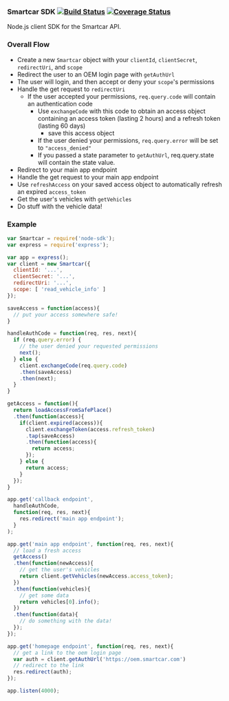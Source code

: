 ### Smartcar SDK [![Build Status](https://travis-ci.com/smartcar/node-sdk.svg?token=jMbuVtXPGeJMPdsn7RQ5&branch=master)](https://travis-ci.com/smartcar/node-sdk) [![Coverage Status](https://coveralls.io/repos/github/smartcar/node-sdk/badge.svg?t=ckIXmq)](https://coveralls.io/github/smartcar/node-sdk)

Node.js client SDK for the Smartcar API.

### Overall Flow

* Create a new `Smartcar` object with your `clientId`, `clientSecret`, 
`redirectUri`, and `scope`
* Redirect the user to an OEM login page with `getAuthUrl`
* The user will login, and then accept or deny your `scope`'s permissions
* Handle the get request to `redirectUri`
  * If the user accepted your permissions, `req.query.code` will contain an
    authentication code
    * Use `exchangeCode` with this code to obtain an access object 
    containing an access token (lasting 2 hours) and a refresh token 
    (lasting 60 days)
      * save this access object
    * If the user denied your permissions, `req.query.error` will be set 
    to `"access_denied"`
    * If you passed a state parameter to `getAuthUrl`, req.query.state will 
    contain the state value.
* Redirect to your main app endpoint
* Handle the get request to your main app endpoint
* Use `refreshAccess` on your saved access object to automatically refresh an 
expired `access_token`
* Get the user's vehicles with `getVehicles` 
* Do stuff with the vehicle data!

### Example
```javascript
var Smartcar = require('node-sdk');
var express = require('express');

var app = express();
var client = new Smartcar({
  clientId: '...',
  clientSecret: '...',
  redirectUri: '...',
  scope: [ 'read_vehicle_info' ]
});

saveAccess = function(access){
  // put your access somewhere safe!
}

handleAuthCode = function(req, res, next){
  if (req.query.error) {
    // the user denied your requested permissions
    next();
  } else {
    client.exchangeCode(req.query.code)
    .then(saveAccess)
    .then(next);
  }
}

getAccess = function(){
  return loadAccessFromSafePlace()
  .then(function(access){
    if(client.expired(access)){
      client.exchangeToken(access.refresh_token)
      .tap(saveAccess)
      .then(function(access){
        return access;
      });
    } else {
      return access;
    }
  });
}

app.get('callback endpoint', 
  handleAuthCode, 
  function(req, res, next){
    res.redirect('main app endpoint');
  }
);

app.get('main app endpoint', function(req, res, next){
  // load a fresh access
  getAccess()
  .then(function(newAccess){
    // get the user's vehicles
    return client.getVehicles(newAccess.access_token);
  })
  .then(function(vehicles){
    // get some data
    return vehicles[0].info();
  })
  .then(function(data){
    // do something with the data!
  });
});

app.get('homepage endpoint', function(req, res, next){
  // get a link to the oem login page
  var auth = client.getAuthUrl('https://oem.smartcar.com')
  // redirect to the link
  res.redirect(auth);
});

app.listen(4000);
```
